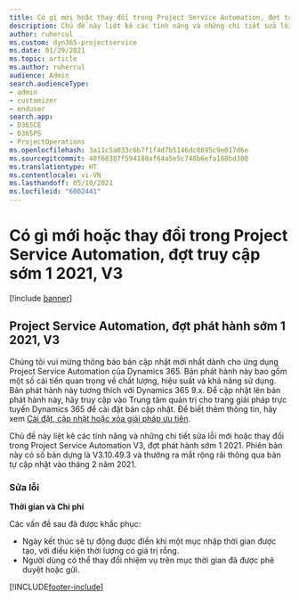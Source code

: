 ```yaml
---
title: Có gì mới hoặc thay đổi trong Project Service Automation, đợt truy cập sớm 1 2021, V3
description: Chủ đề này liệt kê các tính năng và những chi tiết sửa lỗi trong Project Service Automation, đợt phát hành sớm 1 2021, V3.
author: ruhercul
ms.custom: dyn365-projectservice
ms.date: 01/29/2021
ms.topic: article
ms.author: ruhercul
audience: Admin
search.audienceType:
- admin
- customizer
- enduser
search.app:
- D365CE
- D365PS
- ProjectOperations
ms.openlocfilehash: 3a11c5a033c6b7f1f4d7b5146dc8695c9e017d6e
ms.sourcegitcommit: 40f68387f594180af64a5e5c748b6efa188bd300
ms.translationtype: HT
ms.contentlocale: vi-VN
ms.lasthandoff: 05/10/2021
ms.locfileid: "6002441"
---
```

# <a name="whats-new-or-changed-in-project-service-automation-early-access-wave-1-2021-v3"></a>Có gì mới hoặc thay đổi trong Project Service Automation, đợt truy cập sớm 1 2021, V3

[!include [banner](../includes/psa-now-project-operations.md)]

## <a name="project-service-automation-early-access-wave-1-2021-v3"></a>Project Service Automation, đợt phát hành sớm 1 2021, V3

Chúng tôi vui mừng thông báo bản cập nhật mới nhất dành cho ứng dụng Project Service Automation của Dynamics 365. Bản phát hành này bao gồm một số cải tiến quan trọng về chất lượng, hiệu suất và khả năng sử dụng. Bản phát hành này tương thích với Dynamics 365 9.x. Để cập nhật lên bản phát hành này, hãy truy cập vào Trung tâm quản trị cho trang giải pháp trực tuyến Dynamics 365 để cài đặt bản cập nhật. Để biết thêm thông tin, hãy xem [Cài đặt, cập nhật hoặc xóa giải pháp ưu tiên](/power-platform/admin/install-remove-preferred-solution).

Chủ đề này liệt kê các tính năng và những chi tiết sửa lỗi mới hoặc thay đổi trong Project Service Automation V3, đợt phát hành sớm 1 2021. Phiên bản này có số bản dựng là V3.10.49.3 và thường ra mắt rộng rãi thông qua bản tự cập nhật vào tháng 2 năm 2021.


### <a name="bug-fixes"></a>Sửa lỗi

**Thời gian và Chi phí**

Các vấn đề sau đã được khắc phục:

- Ngày kết thúc sẽ tự động được điền khi một mục nhập thời gian được tạo, với điều kiện thời lượng có giá trị rỗng.
- Người dùng có thể thay đổi nhiệm vụ trên mục thời gian đã được phê duyệt hoặc gửi.


[!INCLUDE[footer-include](../includes/footer-banner.md)]